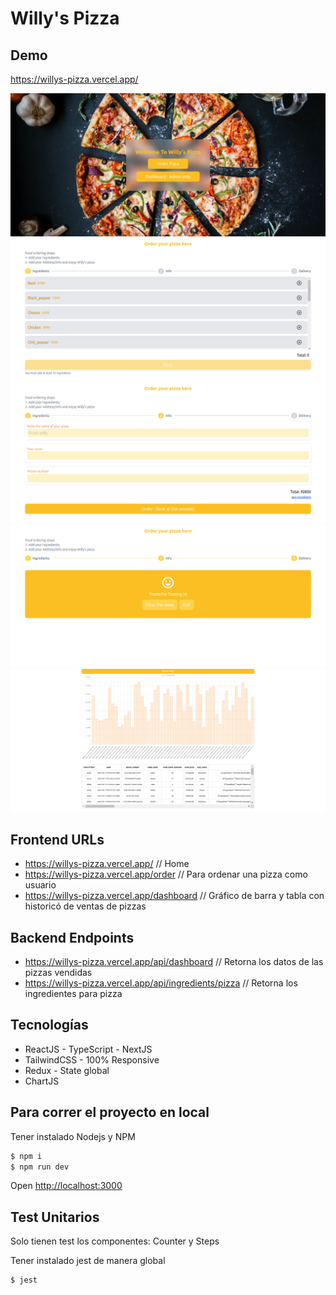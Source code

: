 # Willy's Pizza

## Demo
https://willys-pizza.vercel.app/

![](./imagesReadme/home.png)
![](./imagesReadme/step1.png)
![](./imagesReadme/step2.png)
![](./imagesReadme/step3.png)
![](./imagesReadme/dashboard.png)

## Frontend URLs
- https://willys-pizza.vercel.app/ // Home
- https://willys-pizza.vercel.app/order // Para ordenar una pizza como usuario
- https://willys-pizza.vercel.app/dashboard // Gráfico de barra y tabla con historicó de ventas de pizzas 
## Backend Endpoints
- https://willys-pizza.vercel.app/api/dashboard // Retorna los datos de las pizzas vendidas
- https://willys-pizza.vercel.app/api/ingredients/pizza // Retorna los ingredientes para pizza

## 

## Tecnologías
- ReactJS - TypeScript - NextJS
- TailwindCSS - 100% Responsive
- Redux - State global
- ChartJS

## Para correr el proyecto en local

Tener instalado Nodejs y NPM

```bash
$ npm i
$ npm run dev
```

Open [http://localhost:3000](http://localhost:3000)

## Test Unitarios

Solo tienen test los componentes: Counter y Steps

Tener instalado jest de manera global

```bash
$ jest
```
